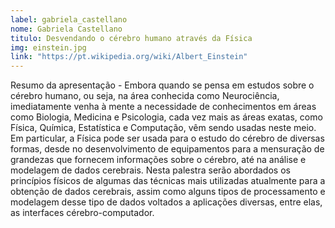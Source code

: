```yaml
---
label: gabriela_castellano
nome: Gabriela Castellano
titulo: Desvendando o cérebro humano através da Física
img: einstein.jpg
link: "https://pt.wikipedia.org/wiki/Albert_Einstein"
---
```


Resumo da apresentação - Embora quando se pensa em estudos sobre o cérebro humano, ou seja, na área conhecida como Neurociência, imediatamente venha à mente a necessidade 
de conhecimentos em áreas como Biologia, Medicina e Psicologia, cada vez mais as áreas exatas, como Física, Química, Estatística e Computação, vêm sendo usadas neste meio. 
Em particular, a Física pode ser usada para o estudo do cérebro de diversas formas, desde no desenvolvimento de equipamentos para a mensuração de grandezas que fornecem 
informações sobre o cérebro, até na análise e modelagem de dados cerebrais. Nesta palestra serão abordados os princípios físicos de algumas das técnicas mais utilizadas 
atualmente para a obtenção de dados cerebrais, assim como alguns tipos de processamento e modelagem desse tipo de dados voltados a aplicações diversas, entre elas, as 
interfaces cérebro-computador.
